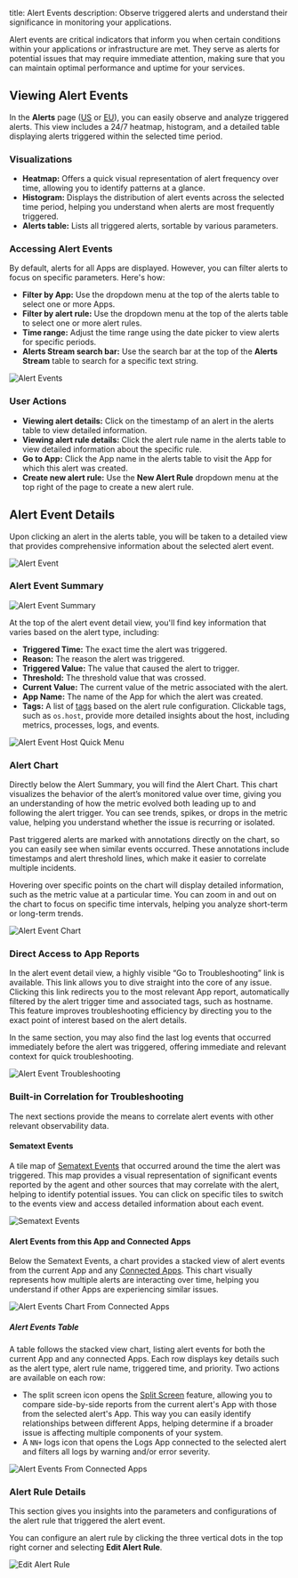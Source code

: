 title: Alert Events
description: Observe triggered alerts and understand their significance in monitoring your applications.

Alert events are critical indicators that inform you when certain conditions within your applications or infrastructure are met. They serve as alerts for potential issues that may require immediate attention, making sure that you can maintain optimal performance and uptime for your services.

## Viewing Alert Events

In the **Alerts** page ([US](https://apps.sematext.com/ui/alerts/events) or [EU](https://apps.eu.sematext.com/ui/alerts/events)), you can easily observe and analyze triggered alerts. This view includes a 24/7 heatmap, histogram, and a detailed table displaying alerts triggered within the selected time period.

### Visualizations

- **Heatmap:** Offers a quick visual representation of alert frequency over time, allowing you to identify patterns at a glance.
- **Histogram:** Displays the distribution of alert events across the selected time period, helping you understand when alerts are most frequently triggered.
- **Alerts table:** Lists all triggered alerts, sortable by various parameters.

### Accessing Alert Events

By default, alerts for all Apps are displayed. However, you can filter alerts to focus on specific parameters. Here's how:

- **Filter by App:** Use the dropdown menu at the top of the alerts table to select one or more Apps.
- **Filter by alert rule:** Use the dropdown menu at the top of the alerts table to select one or more alert rules.
- **Time range:** Adjust the time range using the date picker to view alerts for specific periods.
- **Alerts Stream search bar:** Use the search bar at the top of the **Alerts Stream** table to search for a specific text string.

![Alert Events](../images/alerts/alert-events.png)

### User Actions

- **Viewing alert details:** Click on the timestamp of an alert in the alerts table to view detailed information.
- **Viewing alert rule details:** Click the alert rule name in the alerts table to view detailed information about the specific rule.
- **Go to App:** Click the App name in the alerts table to visit the App for which this alert was created.
- **Create new alert rule:** Use the **New Alert Rule** dropdown menu at the top right of the page to create a new alert rule.

## Alert Event Details

Upon clicking an alert in the alerts table, you will be taken to a detailed view that provides comprehensive information about the selected alert event.

![Alert Event](../images/alerts/alert-event.png)

### Alert Event Summary

![Alert Event Summary](../images/alerts/alert-event-summary.png)

At the top of the alert event detail view, you'll find key information that varies based on the alert type, including:

- **Triggered Time:** The exact time the alert was triggered.
- **Reason:** The reason the alert was triggered.
- **Triggered Value:** The value that caused the alert to trigger.
- **Threshold:** The threshold value that was crossed.
- **Current Value:** The current value of the metric associated with the alert.
- **App Name:** The name of the App for which the alert was created.
- **Tags:** A list of [tags](https://sematext.com/docs/tags/) based on the alert rule configuration. Clickable tags, such as `os.host`, provide more detailed insights about the host, including metrics, processes, logs, and events.

![Alert Event Host Quick Menu](../images/alerts/alert-event-oshost-quick-menu.gif)

### Alert Chart

Directly below the Alert Summary, you will find the Alert Chart. This chart visualizes the behavior of the alert’s monitored value over time, giving you an understanding of how the metric evolved both leading up to and following the alert trigger. You can see trends, spikes, or drops in the metric value, helping you understand whether the issue is recurring or isolated.

Past triggered alerts are marked with annotations directly on the chart, so you can easily see when similar events occurred. These annotations include timestamps and alert threshold lines, which make it easier to correlate multiple incidents.

Hovering over specific points on the chart will display detailed information, such as the metric value at a particular time. You can zoom in and out on the chart to focus on specific time intervals, helping you analyze short-term or long-term trends.

![Alert Event Chart](../images/alerts/alert-event-chart.png)

### Direct Access to App Reports

In the alert event detail view, a highly visible “Go to Troubleshooting” link is available. This link allows you to dive straight into the core of any issue. Clicking this link redirects you to the most relevant App report, automatically filtered by the alert trigger time and associated tags, such as hostname. This feature improves troubleshooting efficiency by directing you to the exact point of interest based on the alert details.

In the same section, you may also find the last log events that occurred immediately before the alert was triggered, offering immediate and relevant context for quick troubleshooting.

![Alert Event Troubleshooting](../images/alerts/alert-event-troubleshooting.png)

### Built-in Correlation for Troubleshooting

The next sections provide the means to correlate alert events with other relevant observability data.

#### Sematext Events

A tile map of [Sematext Events](https://sematext.com/docs/events/) that occurred around the time the alert was triggered. This map provides a visual representation of significant events reported by the agent and other sources that may correlate with the alert, helping to identify potential issues. You can click on specific tiles to switch to the events view and access detailed information about each event.

![Sematext Events](../images/alerts/alert-event-sematext-events.png)

#### Alert Events from this App and Connected Apps

Below the Sematext Events, a chart provides a stacked view of alert events from the current App and any [Connected Apps](https://sematext.com/docs/guide/connected-apps/). This chart visually represents how multiple alerts are interacting over time, helping you understand if other Apps are experiencing similar issues.

![Alert Events Chart From Connected Apps](../images/alerts/alert-event-events-chart.png)

##### Alert Events Table

A table follows the stacked view chart, listing alert events for both the current App and any connected Apps. Each row displays key details such as the alert type, alert rule name, triggered time, and priority. Two actions are available on each row:

- The split screen icon opens the [Split Screen](https://sematext.com/docs/guide/split-screen/) feature, allowing you to compare side-by-side reports from the current alert's App with those from the selected alert's App. This way you can easily identify relationships between different Apps, helping determine if a broader issue is affecting multiple components of your system.
- A `NN+` logs icon that opens the Logs App connected to the selected alert and filters all logs by warning and/or error severity.

![Alert Events From Connected Apps](../images/alerts/alert-events-other-events.png)

### Alert Rule Details

This section gives you insights into the parameters and configurations of the alert rule that triggered the alert event.

You can configure an alert rule by clicking the three vertical dots in the top right corner and selecting **Edit Alert Rule**.

![Edit Alert Rule](../images/alerts/alert-event-edit-rule.png)
